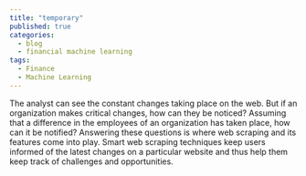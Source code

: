 ```yaml
---
title: "temporary"
published: true
categories:
  - blog
  - financial machine learning
tags:
  - Finance
  - Machine Learning
---
```

The analyst can see the constant changes taking place on the web. But if an organization makes critical changes, how can they be noticed? Assuming that a difference in the employees of an organization has taken place, how can it be notified? Answering these questions is where web scraping and its features come into play. Smart web scraping techniques keep users informed of the latest changes on a particular website and thus help them keep track of challenges and opportunities.
